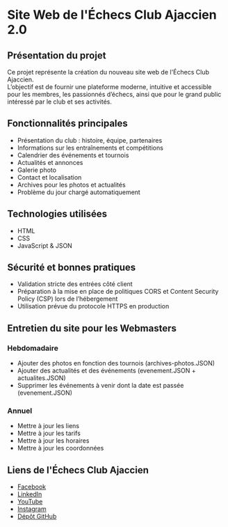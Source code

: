 # Site Web de l'Échecs Club Ajaccien 2.0

## Présentation du projet

Ce projet représente la création du nouveau site web de l'Échecs Club Ajaccien.  
L’objectif est de fournir une plateforme moderne, intuitive et accessible pour les membres, les passionnés d’échecs, ainsi que pour le grand public intéressé par le club et ses activités.

## Fonctionnalités principales

- Présentation du club : histoire, équipe, partenaires  
- Informations sur les entraînements et compétitions  
- Calendrier des événements et tournois  
- Actualités et annonces   
- Galerie photo  
- Contact et localisation  
- Archives pour les photos et actualités  
- Problème du jour chargé automatiquement  

## Technologies utilisées

- HTML  
- CSS  
- JavaScript & JSON  

## Sécurité et bonnes pratiques

- Validation stricte des entrées côté client  
- Préparation à la mise en place de politiques CORS et Content Security Policy (CSP) lors de l’hébergement  
- Utilisation prévue du protocole HTTPS en production  

## Entretien du site pour les Webmasters

### Hebdomadaire  
- Ajouter des photos en fonction des tournois (archives-photos.JSON)  
- Ajouter des actualités et des événements (evenement.JSON + actualites.JSON)  
- Supprimer les événements à venir dont la date est passée (evenement.JSON)  

### Annuel  
- Mettre à jour les liens  
- Mettre à jour les tarifs  
- Mettre à jour les horaires  
- Mettre à jour les coordonnées  

## Liens de l'Échecs Club Ajaccien

- [Facebook](https://www.facebook.com/people/I-Scacchi-Aiaccini-%C3%89checs-Club-Ajaccien/100064347833591/?rdid=ElxUrTXQebdSWPpt&share_url=https%3A%2F%2Fwww.facebook.com%2Fshare%2FYLdvAjugmbdn96ix%2F)  
- [LinkedIn](https://www.linkedin.com/authwall?trk=bf&trkInfo=AQGfoHv6VCCo_wAAAZgU3mko2c6nvi7apUOfKaPny4L6nef65F4sSF2qTuQub4-03GJ7CW42yoLcQADyckbON4n0Qo-qu1RxRvFbB_51V8Y1sqYdEERXR45uxDeia-Um2uO09AA=&original_referer=&sessionRedirect=https%3A%2F%2Fwww.linkedin.com%2Fcompany%2Fechecs-club-ajaccien%2F)  
- [YouTube](https://www.youtube.com/channel/UC_8pVEkZwRdBriemfRA-vLw)  
- [Instagram](https://www.instagram.com/i_scacchi_aiaccini/#)  
- [Dépôt GitHub](https://github.com/pango2A/Echecs-Club-Ajaccien)
